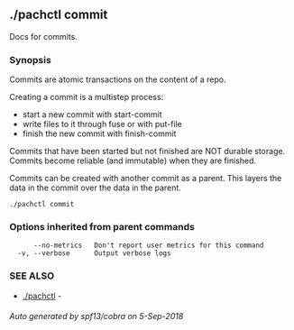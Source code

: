 ## ./pachctl commit

Docs for commits.

### Synopsis


Commits are atomic transactions on the content of a repo.

Creating a commit is a multistep process:
- start a new commit with start-commit
- write files to it through fuse or with put-file
- finish the new commit with finish-commit

Commits that have been started but not finished are NOT durable storage.
Commits become reliable (and immutable) when they are finished.

Commits can be created with another commit as a parent.
This layers the data in the commit over the data in the parent.


```
./pachctl commit
```

### Options inherited from parent commands

```
      --no-metrics   Don't report user metrics for this command
  -v, --verbose      Output verbose logs
```

### SEE ALSO
* [./pachctl](./pachctl.md)	 - 

###### Auto generated by spf13/cobra on 5-Sep-2018
